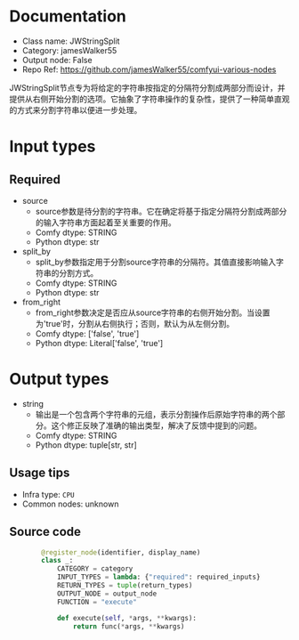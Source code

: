 
# Documentation
- Class name: JWStringSplit
- Category: jamesWalker55
- Output node: False
- Repo Ref: https://github.com/jamesWalker55/comfyui-various-nodes

JWStringSplit节点专为将给定的字符串按指定的分隔符分割成两部分而设计，并提供从右侧开始分割的选项。它抽象了字符串操作的复杂性，提供了一种简单直观的方式来分割字符串以便进一步处理。

# Input types
## Required
- source
    - source参数是待分割的字符串。它在确定将基于指定分隔符分割成两部分的输入字符串方面起着至关重要的作用。
    - Comfy dtype: STRING
    - Python dtype: str
- split_by
    - split_by参数指定用于分割source字符串的分隔符。其值直接影响输入字符串的分割方式。
    - Comfy dtype: STRING
    - Python dtype: str
- from_right
    - from_right参数决定是否应从source字符串的右侧开始分割。当设置为'true'时，分割从右侧执行；否则，默认为从左侧分割。
    - Comfy dtype: ['false', 'true']
    - Python dtype: Literal['false', 'true']

# Output types
- string
    - 输出是一个包含两个字符串的元组，表示分割操作后原始字符串的两个部分。这个修正反映了准确的输出类型，解决了反馈中提到的问题。
    - Comfy dtype: STRING
    - Python dtype: tuple[str, str]


## Usage tips
- Infra type: `CPU`
- Common nodes: unknown


## Source code
```python
        @register_node(identifier, display_name)
        class _:
            CATEGORY = category
            INPUT_TYPES = lambda: {"required": required_inputs}
            RETURN_TYPES = tuple(return_types)
            OUTPUT_NODE = output_node
            FUNCTION = "execute"

            def execute(self, *args, **kwargs):
                return func(*args, **kwargs)

```
